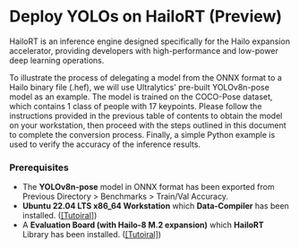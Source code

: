 # Deploy YOLOs on HailoRT (Preview)

HailoRT is an inference engine designed specifically for the Hailo expansion accelerator, providing developers with high-performance and low-power deep learning operations.

To illustrate the process of delegating a model from the ONNX format to a Hailo binary file (.hef), we will use Ultralytics' pre-built YOLOv8n-pose model as an example. The model is trained on the COCO-Pose dataset, which contains 1 class of people with 17 keypoints. Please follow the instructions provided in the previous table of contents to obtain the model on your workstation, then proceed with the steps outlined in this document to complete the conversion process. Finally, a simple Python example is used to verify the accuracy of the inference results.

### Prerequisites

* The **YOLOv8n-pose** model in ONNX format has been exported from Previous Directory > Benchmarks > Train/Val Accuracy.
* **Ubuntu 22.04 LTS x86_64 Workstation** which **Data-Compiler** has been installed. ([[Tutoiral]](https://r300-ai.github.io/ITRI-AI-Hub/docs/pages/compiler/data-compiler.html))
* A **Evaluation Board (with Hailo-8 M.2 expansion)** which **HailoRT** Library has been installed. ([[Tutoiral]](https://r300-ai.github.io/ITRI-AI-Hub/docs/pages/runtime/hailort.html))

